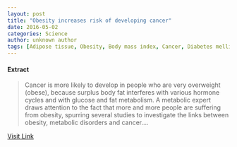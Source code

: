 ```yaml
---
layout: post
title: "Obesity increases risk of developing cancer"
date: 2016-05-02
categories: Science
author: unknown author
tags: [Adipose tissue, Obesity, Body mass index, Cancer, Diabetes mellitus, Medical specialties, Health, Clinical medicine, Endocrine system, Diseases and disorders, Nutrition, Biology, Medicine, Public health, Determinants of health]
---
```





#### Extract
>Cancer is more likely to develop in people who are very overweight (obese), because surplus body fat interferes with various hormone cycles and with glucose and fat metabolism. A metabolic expert draws attention to the fact that more and more people are suffering from obesity, spurring several studies to investigate the links between obesity, metabolic disorders and cancer....



[Visit Link](http://feeds.sciencedaily.com/~r/sciencedaily/~3/b6du7wMmYxE/150512075112.htm)



